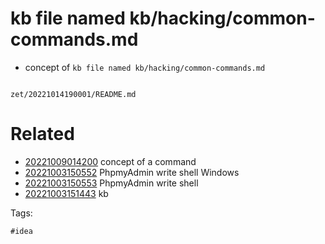 # kb file named kb/hacking/common-commands.md

- concept of `kb file named kb/hacking/common-commands.md`

```
```

` zet/20221014190001/README.md `

# Related

- [20221009014200](/zet/20221009014200/README.md) concept of a command
- [20221003150552](/zet/20221003150552/README.md) PhpmyAdmin write shell Windows
- [20221003150553](/zet/20221003150553/README.md) PhpmyAdmin write shell
- [20221003151443](/zet/20221003151443/README.md) kb

Tags:

    #idea
